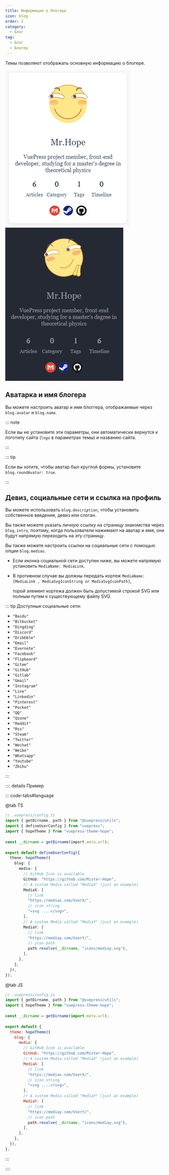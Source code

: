 ```yaml
---
title: Информация о блогере
icon: blog
order: 2
category:
  - Блог
tag:
  - Блог
  - Блогер
---
```


Темы позволяют отображать основную информацию о блогере.

<!-- more -->

![Информация о блогере](./assets/blogger-info-light.png#light)
![Информация о блогере](./assets/blogger-info-dark.png#dark)

## Аватарка и имя блогера

Вы можете настроить аватар и имя блоггера, отображаемые через `blog.avatar` и `blog.name`.

::: note

Если вы не установите эти параметры, они автоматически вернутся к логотипу сайта (`logo` в параметрах темы) и названию сайта.

:::

::: tip

Если вы хотите, чтобы аватар был круглой формы, установите `blog.roundAvatar: true`.

:::

## Девиз, социальные сети и ссылка на профиль

Вы можете использовать `blog.description`, чтобы установить собственное введение, девиз или слоган.

Вы также можете указать личную ссылку на страницу знакомства через `blog.intro`, поэтому, когда пользователи нажимают на аватар и имя, они будут напрямую переходить на эту страницу.

Вы также можете настроить ссылки на социальные сети с помощью опции `blog.medias`.

- Если иконка социальной сети доступен ниже, вы можете напрямую установить `MediaName: MediaLink`.
- В противном случае вы должны передать кортеж `MediaName: [MediaLink , MediaSvgIconString or MediaSvgIconPath]`,

  торой элемент кортежа должен быть допустимой строкой SVG или полным путем к существующему файлу SVG.

::: tip Доступные социальные сети:

- `"Baidu"`
- `"Bitbucket"`
- `"Dingding"`
- `"Discord"`
- `"Dribbble"`
- `"Email"`
- `"Evernote"`
- `"Facebook"`
- `"Flipboard"`
- `"Gitee"`
- `"GitHub"`
- `"Gitlab"`
- `"Gmail"`
- `"Instagram"`
- `"Line"`
- `"Linkedin"`
- `"Pinterest"`
- `"Pocket"`
- `"QQ"`
- `"Qzone"`
- `"Reddit"`
- `"Rss"`
- `"Steam"`
- `"Twitter"`
- `"Wechat"`
- `"Weibo"`
- `"Whatsapp"`
- `"Youtube"`
- `"Zhihu"`

:::

:::: details Пример

::: code-tabs#language

@tab TS

```ts
// .vuepress/config.ts
import { getDirname, path } from "@vuepress/utils";
import { defineUserConfig } from "vuepress";
import { hopeTheme } from "vuepress-theme-hope";

const __dirname = getDirname(import.meta.url);

export default defineUserConfig({
  thene: hopeTheme({
    blog: {
      media: {
        // GitHub Icon is available
        GitHub: "https://github.com/Mister-Hope",
        // A custom Media called "MediaX" (just an example)
        MediaX: [
          // link
          "https://mediax.com/UserX/",
          // icon string
          "<svg ....</svg>",
        ],
        // A custom Media called "MediaY" (just an example)
        MediaY: [
          // link
          "https://mediay.com/UserY/",
          // icon path
          path.resolve(__dirname, "icons/mediay.svg"),
        ],
      },
    },
  }),
});
```

@tab JS

```js
// .vuepress/config.js
import { getDirname, path } from "@vuepress/utils";
import { hopeTheme } from "vuepress-theme-hope";

const __dirname = getDirname(import.meta.url);

export default {
  theme: hopeTheme({
    blog: {
      media: {
        // GitHub Icon is available
        GitHub: "https://github.com/Mister-Hope",
        // A custom Media called "MediaX" (just an example)
        MediaX: [
          // link
          "https://mediax.com/UserX/",
          // icon string
          "<svg ....</svg>",
        ],
        // A custom Media called "MediaY" (just an example)
        MediaY: [
          // link
          "https://mediay.com/UserY/",
          // icon path
          path.resolve(__dirname, "icons/mediay.svg"),
        ],
      },
    },
  }),
};
```

:::

::::
